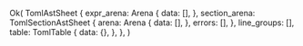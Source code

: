Ok(
    TomlAstSheet {
        expr_arena: Arena {
            data: [],
        },
        section_arena: TomlSectionAstSheet {
            arena: Arena {
                data: [],
            },
            errors: [],
        },
        line_groups: [],
        table: TomlTable {
            data: {},
        },
    },
)